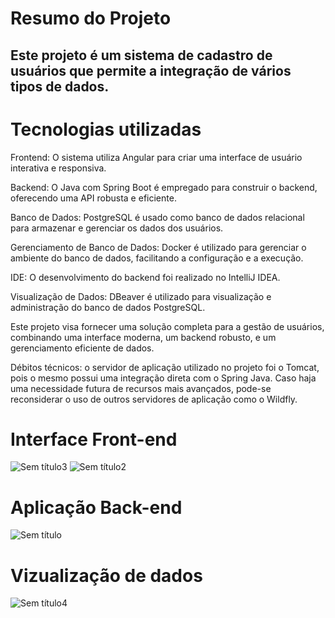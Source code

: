 # Resumo do Projeto
## Este projeto é um sistema de cadastro de usuários que permite a integração de vários tipos de dados.

# Tecnologias utilizadas

Frontend: O sistema utiliza Angular para criar uma interface de usuário interativa e responsiva.

Backend: O Java com Spring Boot é empregado para construir o backend, oferecendo uma API robusta e eficiente.

Banco de Dados: PostgreSQL é usado como banco de dados relacional para armazenar e gerenciar os dados dos usuários.

Gerenciamento de Banco de Dados: Docker é utilizado para gerenciar o ambiente do banco de dados, facilitando a configuração e a execução.

IDE: O desenvolvimento do backend foi realizado no IntelliJ IDEA.

Visualização de Dados: DBeaver é utilizado para visualização e administração do banco de dados PostgreSQL.

Este projeto visa fornecer uma solução completa para a gestão de usuários, combinando uma interface moderna, um backend robusto, e um gerenciamento eficiente de dados.

Débitos técnicos: o servidor de aplicação utilizado no projeto foi o Tomcat, pois o mesmo possui uma integração direta com o Spring Java. Caso haja uma necessidade futura de recursos mais avançados, pode-se reconsiderar o uso de outros servidores de aplicação como o Wildfly.

# Interface Front-end

![Sem título3](https://github.com/user-attachments/assets/7a99d717-62bf-42e7-8a09-e9cf2c904ccc)
![Sem título2](https://github.com/user-attachments/assets/ccd6c17c-33ff-4fe4-9b8d-9e385aa48ab1)

# Aplicação Back-end

![Sem título](https://github.com/user-attachments/assets/c6353131-285f-438a-8a4e-81bba97067de)

# Vizualização de dados

![Sem título4](https://github.com/user-attachments/assets/9d9c2853-2637-4f32-a8d4-f505a38d6f1a)







